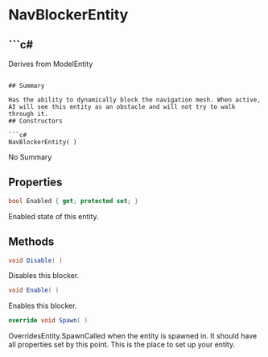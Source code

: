 # NavBlockerEntity

## ```c#
Derives from ModelEntity
```

## Summary

Has the ability to dynamically block the navigation mesh. When active, AI will see this entity as an obstacle and will not try to walk through it.
## Constructors

```c#
NavBlockerEntity( ) 
```
No Summary
## Properties

```c#
bool Enabled { get; protected set; } 
```
Enabled state of this entity.
## Methods

```c#
void Disable( ) 
```
Disables this blocker.
```c#
void Enable( ) 
```
Enables this blocker.
```c#
override void Spawn( ) 
```
OverridesEntity.SpawnCalled when the entity is spawned in. It should have all properties set by this point.
This is the place to set up your entity.
